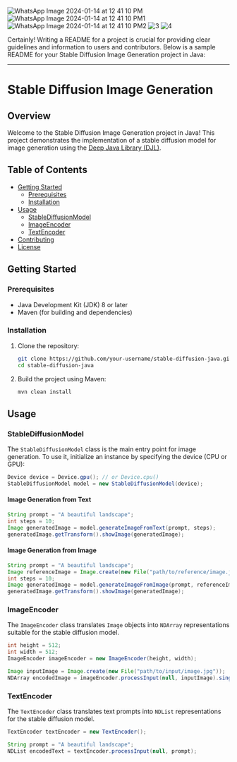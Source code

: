![WhatsApp Image 2024-01-14 at 12 41 10 PM](https://github.com/Vansh-Santdasani/Image-Generation-in-java-stabled-diffusion-/assets/156500918/906681fc-432b-43e0-9646-f7bc14ce30d9)
![WhatsApp Image 2024-01-14 at 12 41 10 PM1](https://github.com/Vansh-Santdasani/Image-Generation-in-java-stabled-diffusion-/assets/156500918/b147154a-1814-4b58-a9fc-f45d1540f409)
![WhatsApp Image 2024-01-14 at 12 41 10 PM2](https://github.com/Vansh-Santdasani/Image-Generation-in-java-stabled-diffusion-/assets/156500918/a2992498-1227-45d9-9af4-75bbe5eed17a)
![3](https://github.com/Vansh-Santdasani/Image-Generation-in-java-stabled-diffusion-/assets/156500918/87889491-0726-48f4-b6a3-4feb91aabac0)
![4](https://github.com/Vansh-Santdasani/Image-Generation-in-java-stabled-diffusion-/assets/156500918/118d5948-462d-4d28-8fbf-c224edceacd0)

Certainly! Writing a README for a project is crucial for providing clear guidelines and information to users and contributors. Below is a sample README for your Stable Diffusion Image Generation project in Java:

---

# Stable Diffusion Image Generation

## Overview

Welcome to the Stable Diffusion Image Generation project in Java! This project demonstrates the implementation of a stable diffusion model for image generation using the [Deep Java Library (DJL)](https://djl.ai/).

## Table of Contents

- [Getting Started](#getting-started)
  - [Prerequisites](#prerequisites)
  - [Installation](#installation)
- [Usage](#usage)
  - [StableDiffusionModel](#stablediffusionmodel)
  - [ImageEncoder](#imageencoder)
  - [TextEncoder](#textencoder)
- [Contributing](#contributing)
- [License](#license)

## Getting Started

### Prerequisites

- Java Development Kit (JDK) 8 or later
- Maven (for building and dependencies)

### Installation

1. Clone the repository:

   ```bash
   git clone https://github.com/your-username/stable-diffusion-java.git
   cd stable-diffusion-java
   ```

2. Build the project using Maven:

   ```bash
   mvn clean install
   ```

## Usage

### StableDiffusionModel

The `StableDiffusionModel` class is the main entry point for image generation. To use it, initialize an instance by specifying the device (CPU or GPU):

```java
Device device = Device.gpu(); // or Device.cpu()
StableDiffusionModel model = new StableDiffusionModel(device);
```

#### Image Generation from Text

```java
String prompt = "A beautiful landscape";
int steps = 10;
Image generatedImage = model.generateImageFromText(prompt, steps);
generatedImage.getTransform().showImage(generatedImage);
```

#### Image Generation from Image

```java
String prompt = "A beautiful landscape";
Image referenceImage = Image.create(new File("path/to/reference/image.jpg"));
int steps = 10;
Image generatedImage = model.generateImageFromImage(prompt, referenceImage, steps);
generatedImage.getTransform().showImage(generatedImage);
```

### ImageEncoder

The `ImageEncoder` class translates `Image` objects into `NDArray` representations suitable for the stable diffusion model.

```java
int height = 512;
int width = 512;
ImageEncoder imageEncoder = new ImageEncoder(height, width);

Image inputImage = Image.create(new File("path/to/input/image.jpg"));
NDArray encodedImage = imageEncoder.processInput(null, inputImage).singletonOrThrow();
```

### TextEncoder

The `TextEncoder` class translates text prompts into `NDList` representations for the stable diffusion model.

```java
TextEncoder textEncoder = new TextEncoder();

String prompt = "A beautiful landscape";
NDList encodedText = textEncoder.processInput(null, prompt);
```

